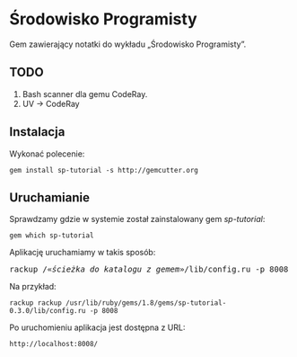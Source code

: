 # Środowisko Programisty

Gem zawierający notatki do wykładu „Środowisko Programisty”.


## TODO

1. Bash scanner dla gemu CodeRay.
2. UV -> CodeRay


## Instalacja

Wykonać polecenie:

    gem install sp-tutorial -s http://gemcutter.org


## Uruchamianie

Sprawdzamy gdzie w systemie został zainstalowany gem *sp-tutorial*:

    gem which sp-tutorial

Aplikację uruchamiamy w takis sposób:

<pre>rackup /«<i>ścieżka do katalogu z gemem</i>»/lib/config.ru -p 8008
</pre>

Na przykład:

    rackup rackup /usr/lib/ruby/gems/1.8/gems/sp-tutorial-0.3.0/lib/config.ru -p 8008

Po uruchomieniu aplikacja jest dostępna z URL:

    http://localhost:8008/
